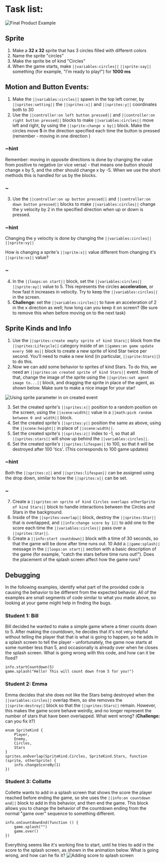 # Task list:
![Final Product Example](/static/courses/csintro1/review/final-review-game.gif)

## Sprite

1. Make a **32 x 32** sprite that has 3 circles filled with different colors
2. Name the sprite "circles"
3. Make the sprite be of kind "Circles"
4. When the game starts, make ``||variables:circles||`` ``||sprite:say||`` something (for example, "I'm ready to play!") for **1000 ms**

## Motion and Button Events:

1. Make the ``||variables:circles||`` spawn in the top left corner, by ``||sprites:setting||`` the ``||sprites:x||`` and ``||sprites:y||`` coordinates both to 30
2. Use the ``||controller:on left button pressed||`` and ``||controller:on right button pressed||`` blocks to make ``||variables:circles||`` move left and right, by using the ``||sprite:change x by||`` block. Make the circles move **5** in the direction specified each time the button is pressed (remember - moving in one direction )

### ~hint

Remember: moving in opposite directions is done by changing the value from positive to negative (or vice versa) - that means one button should change x by 5, and the other should change x by -5.  When we use the short methods this is handled for us by the blocks.

### ~

3. Use the ``||controller:on up button pressed||`` and ``||controller:on down button pressed||`` blocks to make ``||variables:circles||`` change the y velocity by 2 in the specified direction when up or down is pressed. 

### ~hint

Changing the y velocity is done by changing the ``||variables:circles||`` ``||sprite:vy||``

How is changing a sprite's ``||sprite:x||`` value different from changing it's ``||sprite:vx||`` value?

### ~

4. In the ``||loops:on start||`` block, set the ``||variables:circles||`` ``||sprite:ay||`` value to 5. This represents the circles **acceleration**, or how fast it increases in velocity. Try to keep the ``||variables:circles||`` in the screen.
5. **Challenge:** set the ``||variables:circles||`` to have an acceleration of 2 in the x direction as well; how long can you keep it on screen? (Be sure to remove this when before moving on to the next task)

## Sprite Kinds and Info

1. Use the ``||sprites:create empty sprite of kind Stars||`` block from the ``||sprites:Lifecycle||`` category inside of an ``||games:on game update every 500 ms||`` block to create a new sprite of kind Star twice per second. You'll need to make a new kind (in particular, ``||sprite:Stars||``) to do this.
2. Now we can add some behavior to sprites of kind Stars. To do this, we need an ``||sprites:on created sprite of kind Stars||`` event. Inside of that, change the image of the sprite using the ``||sprites:set agent image to...||`` block, and dragging the sprite in place of the agent, as shown below. Make sure to make a nice image for your star!

![Using sprite parameter in on created event](/static/courses/csintro1/review/use-sprite-parameter.gif)

3. Set the created sprite's ``||sprites:x||`` position to a random position on the screen, using the ``||scene:width||`` value in a ``||math:pick random between 0 and width||`` block.
4. Set the created sprite's ``||sprites:y||`` position the same as above, using the ``||scene:height||`` in place of ``||scene:width||``.
5. Set the created sprite's ``||sprites:z||`` index to -1, so that all ``||sprites:stars||`` will show up behind the ``||variables:circles||``.
6. Set the created sprite's ``||sprites:lifespan||`` to 100, so that it will be destroyed after 100 'tics'. (This corresponds to 100 game updates)

### ~hint

Both the ``||sprites:z||`` and ``||sprites:lifespan||`` can be assigned using the drop down, similar to how the ``||sprites:x||`` can be set.

### ~

7. Create a ``||sprites:on sprite of kind Circles overlaps otherSprite of kind Stars||`` block to handle interactions between the Circles and Stars in the background.
8. Inside of the ``||sprites:overlap||`` block, destroy the ``||sprites:Star||`` that is overlapped, and ``||info:change score by 1||`` to add one to the score each time the ``||variables:circles||`` pass over a ``||sprites:Star||``.
9. Create a ``||info:start countdown||`` block with a time of 30 seconds, so that the game will be done after time runs out.
10 Add a ``||game:splash||`` message in the ``||loops:on start||`` section with a basic description of the game (for example, "catch the stars before time runs out!"). Does the placement of the splash screen affect how the game runs?

## Debugging

In the following examples, identify what part of the provided code is causing the behavior to be different from the expected behavior. All of the examples are small segments of code similar to what you made above, so looking at your game might help in finding the bugs.

### Student 1: Bill

Bill decided he wanted to make a simple game where a timer counts down to 5. After making the countdown, he decides that it's not very helpful without telling the player that that is what is going to happen, so he adds in a splash screen to tell the player - unfortunately, the game now starts at some number less than 5, and occasionally is already over when he closes the splash screen. What is going wrong with this code, and how can it be fixed?

```blocks
info.startCountdown(5)
game.splash("Hello! This will count down from 5 for you!")
```

### Student 2: Emma

Emma decides that she does not like the Stars being destroyed when the ``||variables:circles||`` overlap them, so she removes the ``||sprite:destroy||`` block so that the ``||sprites:Stars||`` remain. However, this makes the game score behave weirdly, and no longer represent the number of stars that have been overlapped. What went wrong? (**Challenge:** can you fix it?)

```blocks
enum SpriteKind {
    Player,
    Enemy,
    Circles,
    Stars
}
sprites.onOverlap(SpriteKind.Circles, SpriteKind.Stars, function (sprite, otherSprite) {
    info.changeScoreBy(1)
})

```
### Student 3: Collatte

Collette wants to add in a splash screen that shows the score the player reached before ending the game, so she uses the ``||info:on countdown end||`` block to add in this behavior, and then end the game. This block allows you to change the behavior of the countdown ending from the normal "game over" sequence to something different.

```blocks
info.onCountdownEnd(function () {
    game.splash("")
    game.over()
})
```

Everything seems like it's working fine to start, until he tries to add in the score to the splash screen, as shown in the animation below. What is going wrong, and how can he fix it?
![Adding score to splash screen](/static/courses/csintro1/review/score-to-splash.gif)
